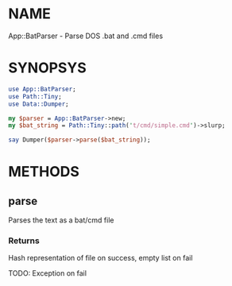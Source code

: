 # NAME

App::BatParser - Parse DOS .bat and .cmd files

# SYNOPSYS

```perl
use App::BatParser;
use Path::Tiny;
use Data::Dumper;

my $parser = App::BatParser->new;
my $bat_string = Path::Tiny::path('t/cmd/simple.cmd')->slurp;

say Dumper($parser->parse($bat_string));

```

# METHODS

## parse

Parses the text as a bat/cmd file

### Returns

Hash representation of file on success, empty list on fail

TODO: Exception on fail
